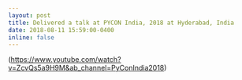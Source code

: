 ```yaml
---
layout: post
title: Delivered a talk at PYCON India, 2018 at Hyderabad, India
date: 2018-08-11 15:59:00-0400
inline: false
---
```

(https://www.youtube.com/watch?v=ZcvQs5a9H9M&ab_channel=PyConIndia2018)